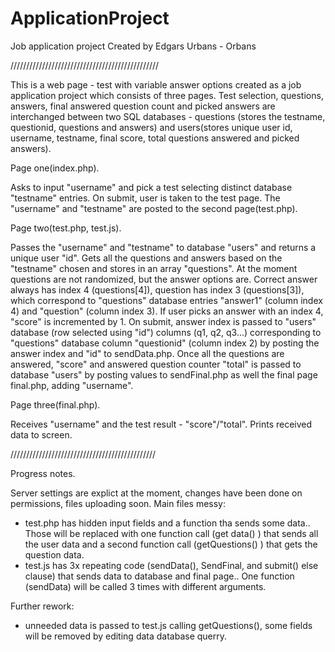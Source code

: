 # ApplicationProject
Job application project
Created by Edgars Urbans - Orbans

///////////////////////////////////////////////

This is a web page - test with variable answer options created as a job application project which consists of three pages. Test selection, questions, answers, final answered question count and picked answers are interchanged between two SQL databases - questions (stores the testname, questionid, questions and answers) and users(stores unique user id, username, testname, final score, total questions answered and picked answers).


Page one(index.php).

Asks to input "username" and pick a test selecting distinct database "testname" entries. On submit, user is taken to the test page. The "username" and "testname" are posted to the second page(test.php).

Page two(test.php, test.js).

Passes the "username" and "testname" to database "users" and returns a unique user "id".
Gets all the questions and answers based on the "testname" chosen and stores in an array "questions". At the moment questions are not randomized, but the answer options are. Correct answer always has index 4 (questions[4]), question has index 3 (questions[3]), which correspond to "questions" database entries "answer1" (column index 4) and "question" (column index 3). If user picks an answer with an index 4, "score" is incremented by 1. On submit, answer index is passed to "users" database (row selected using "id") columns (q1, q2, q3...) corresponding to "questions" database column "questionid" (column index 2) by posting the answer index and "id" to sendData.php.
Once all the questions are answered, "score" and answered question counter "total" is passed to database "users" by posting values to sendFinal.php as well the final page final.php, adding "username".

Page three(final.php).

Receives "username" and the test result - "score"/"total". Prints received data to screen.

//////////////////////////////////////////////

Progress notes.

Server settings are explict at the moment, changes have been done on permissions, files uploading soon.
Main files messy: 
  - test.php has hidden input fields and a function tha sends some data.. Those will be replaced with one function call (get data() ) that sends all the user data and a second function call (getQuestions() ) that gets the question data.
  - test.js has 3x repeating code (sendData(), SendFinal, and submit() else clause) that sends data to database and final page.. One function (sendData) will be called 3 times with different arguments.
  
Further rework:
  - unneeded data is passed to test.js calling getQuestions(), some fields will be removed by editing data database querry.
